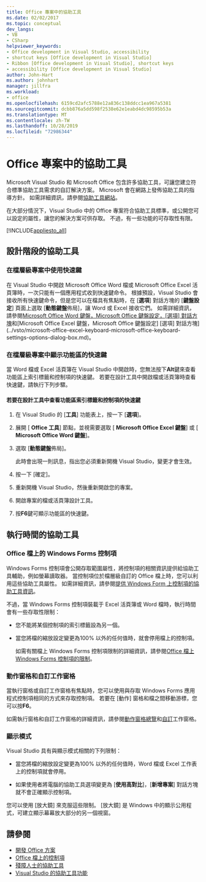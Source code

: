 ```yaml
---
title: Office 專案中的協助工具
ms.date: 02/02/2017
ms.topic: conceptual
dev_langs:
- VB
- CSharp
helpviewer_keywords:
- Office development in Visual Studio, accessibility
- shortcut keys [Office development in Visual Studio]
- Ribbon [Office development in Visual Studio], shortcut keys
- accessibility [Office development in Visual Studio]
author: John-Hart
ms.author: johnhart
manager: jillfra
ms.workload:
- office
ms.openlocfilehash: 6159cd2afc5788e12a836c138ddcc1ea967a5381
ms.sourcegitcommit: dcbb876a5dd598f2538e62e1eabd4dc98595b53a
ms.translationtype: MT
ms.contentlocale: zh-TW
ms.lasthandoff: 10/28/2019
ms.locfileid: "72986344"
---
```

# <a name="accessibility-in-office-projects"></a>Office 專案中的協助工具

Microsoft Visual Studio 和 Microsoft Office 包含許多協助工具，可讓您建立符合標準協助工具需求的自訂解決方案。 Microsoft 會在網路上發佈協助工具的指導方針。 如需詳細資訊，請參閱[協助工具網站](https://www.microsoft.com/accessibility/)。

在大部分情況下，Visual Studio 中的 Office 專案符合協助工具標準，或公開您可以設定的屬性，讓您的解決方案可供存取。 不過，有一些功能的可存取性有限。

[!INCLUDE[appliesto_all](../vsto/includes/appliesto-all-md.md)]

## <a name="accessibility-at-design-time"></a>設計階段的協助工具

### <a name="use-shortcut-keys-in-document-level-projects"></a>在檔層級專案中使用快速鍵
 在 Visual Studio 中開啟 Microsoft Office Word 檔或 Microsoft Office Excel 活頁簿時，一次只能有一個應用程式收到快速鍵命令。 根據預設，Visual Studio 會接收所有快速鍵命令，但是您可以在檔具有焦點時，在 [**選項**] 對話方塊的 [**鍵盤設定**] 頁面上選取 [**動態鍵盤**佈局]，讓 Word 或 Excel 接收它們。 如需詳細資訊，請參閱[Microsoft Office Word 鍵盤，Microsoft Office 鍵盤設定，[選項] 對話方塊](../vsto/microsoft-office-word-keyboard-microsoft-office-keyboard-settings-options-dialog-box.md)和[Microsoft Office Excel 鍵盤，Microsoft Office 鍵盤設定] [選項] 對話方塊](../vsto/microsoft-office-excel-keyboard-microsoft-office-keyboard-settings-options-dialog-box.md)。

### <a name="display-shortcut-keys-for-the-ribbon-in-document-level-projects"></a>在檔層級專案中顯示功能區的快速鍵
 當 Word 檔或 Excel 活頁簿在 Visual Studio 中開啟時，您無法按下**Alt**鍵來查看功能區上索引標籤和控制項的快速鍵。 若要在設計工具中開啟檔或活頁簿時查看快速鍵，請執行下列步驟。

#### <a name="to-view-shortcut-keys-for-ribbon-tabs-and-controls-in-the-designer"></a>若要在設計工具中查看功能區索引標籤和控制項的快速鍵

1. 在 Visual Studio 的 [**工具**] 功能表上，按一下 [**選項**]。

2. 展開 [ **Office 工具**] 節點，並視需要選取 [ **Microsoft Office Excel 鍵盤**] 或 [ **Microsoft Office Word 鍵盤**]。

3. 選取 [**動態鍵盤**佈局]。

     此時會出現一則訊息，指出您必須重新開機 Visual Studio，變更才會生效。

4. 按一下 [確定]。

5. 重新開機 Visual Studio，然後重新開啟您的專案。

6. 開啟專案的檔或活頁簿設計工具。

7. 按**F6**鍵可顯示功能區的快速鍵。

## <a name="accessibility-at-run-time"></a>執行時間的協助工具

### <a name="windows-forms-controls-on-office-documents"></a>Office 檔上的 Windows Forms 控制項
 Windows Forms 控制項會公開存取範圍屬性，將控制項的相關資訊提供給協助工具輔助，例如螢幕讀取器。 當控制項位於檔層級自訂的 Office 檔上時，您可以利用這些協助工具屬性。 如需詳細資訊，請參閱[提供 Windows Form 上控制項的協助工具資訊](/dotnet/framework/winforms/controls/providing-accessibility-information-for-controls-on-a-windows-form)。

 不過，當 Windows Forms 控制項裝載于 Excel 活頁簿或 Word 檔時，執行時間會有一些存取性限制：

- 您不能將某個控制項的索引標籤設為另一個。

- 當您將檔的縮放設定變更為100% 以外的任何值時，就會停用檔上的控制項。

  如需有關檔上 Windows Forms 控制項限制的詳細資訊，請參閱[Office 檔上 Windows Forms 控制項的限制](../vsto/limitations-of-windows-forms-controls-on-office-documents.md)。

### <a name="actions-panes-and-custom-task-panes"></a>動作窗格和自訂工作窗格
 當執行窗格或自訂工作窗格有焦點時，您可以使用與存取 Windows Forms 應用程式控制項相同的方式來存取控制項。 若要在 [動作] 窗格和檔之間移動游標，您可以按**F6**。

 如需執行窗格和自訂工作窗格的詳細資訊，請參閱[動作窗格總覽](../vsto/actions-pane-overview.md)和[自訂](../vsto/custom-task-panes.md)工作窗格。

### <a name="display-modes"></a>顯示模式

Visual Studio 具有與顯示模式相關的下列限制：

- 當您將檔的縮放設定變更為100% 以外的任何值時，Word 檔或 Excel 工作表上的控制項就會停用。

- 如果使用者將電腦的協助工具選項變更為 [**使用高對比**]，[**新增專案**] 對話方塊就不會正確顯示控制項。

您可以使用 [放大鏡] 來克服這些限制。 [放大鏡] 是 Windows 中的顯示公用程式，可建立顯示幕幕放大部分的另一個視窗。

## <a name="see-also"></a>請參閱

- [開發 Office 方案](../vsto/developing-office-solutions.md)
- [Office 檔上的控制項](../vsto/controls-on-office-documents.md)
- [殘障人士的協助工具](../ide/reference/accessibility-for-people-with-disabilities.md)
- [Visual Studio 的協助工具功能](../ide/reference/accessibility-features-of-visual-studio.md)